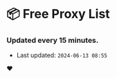 # :package: Free Proxy List
### Updated every 15 minutes.

- Last updated: `2024-06-13 08:55`

:heart:

